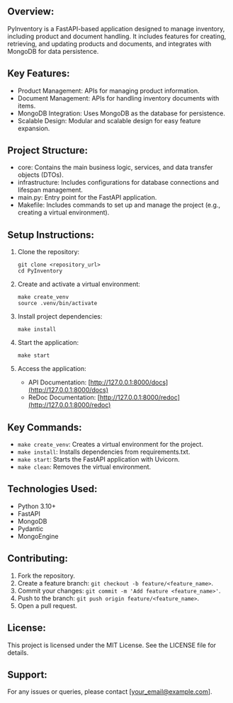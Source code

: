 
Overview:
---------
PyInventory is a FastAPI-based application designed to manage inventory, including product and document handling.
It includes features for creating, retrieving, and updating products and documents, and integrates with MongoDB for data persistence.

Key Features:
-------------
- Product Management: APIs for managing product information.
- Document Management: APIs for handling inventory documents with items.
- MongoDB Integration: Uses MongoDB as the database for persistence.
- Scalable Design: Modular and scalable design for easy feature expansion.

Project Structure:
------------------
- core: Contains the main business logic, services, and data transfer objects (DTOs).
- infrastructure: Includes configurations for database connections and lifespan management.
- main.py: Entry point for the FastAPI application.
- Makefile: Includes commands to set up and manage the project (e.g., creating a virtual environment).

Setup Instructions:
-------------------
1. Clone the repository:
   ```
   git clone <repository_url>
   cd PyInventory
   ```

2. Create and activate a virtual environment:
   ```
   make create_venv
   source .venv/bin/activate
   ```

3. Install project dependencies:
   ```
   make install
   ```

4. Start the application:
   ```
   make start
   ```

5. Access the application:
   - API Documentation: [http://127.0.0.1:8000/docs](http://127.0.0.1:8000/docs)
   - ReDoc Documentation: [http://127.0.0.1:8000/redoc](http://127.0.0.1:8000/redoc)

Key Commands:
-------------
- `make create_venv`: Creates a virtual environment for the project.
- `make install`: Installs dependencies from requirements.txt.
- `make start`: Starts the FastAPI application with Uvicorn.
- `make clean`: Removes the virtual environment.

Technologies Used:
------------------
- Python 3.10+
- FastAPI
- MongoDB
- Pydantic
- MongoEngine

Contributing:
-------------
1. Fork the repository.
2. Create a feature branch: `git checkout -b feature/<feature_name>`.
3. Commit your changes: `git commit -m 'Add feature <feature_name>'`.
4. Push to the branch: `git push origin feature/<feature_name>`.
5. Open a pull request.

License:
--------
This project is licensed under the MIT License. See the LICENSE file for details.

Support:
--------
For any issues or queries, please contact [your_email@example.com].
